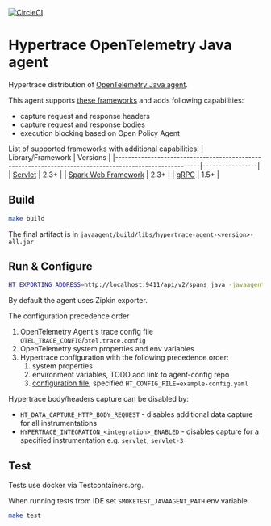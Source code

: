 [![CircleCI](https://circleci.com/gh/hypertrace/javaagent.svg?style=svg&circle-token=b562d40d95cc5906f445004c4a96b666250d260b)](https://circleci.com/gh/hypertrace/javaagent)

# Hypertrace OpenTelemetry Java agent

Hypertrace distribution of [OpenTelemetry Java agent](https://github.com/open-telemetry/opentelemetry-java-instrumentation).

This agent supports [these frameworks](https://github.com/open-telemetry/opentelemetry-java-instrumentation#supported-java-libraries-and-frameworks)
and adds following capabilities:
* capture request and response headers
* capture request and response bodies
* execution blocking based on Open Policy Agent

List of supported frameworks with additional capabilities:
| Library/Framework                                                                                      | Versions        |
|--------------------------------------------------------------------------------------------------------|-----------------|
| [Servlet](https://javaee.github.io/javaee-spec/javadocs/javax/servlet/package-summary.html)            | 2.3+            |
| [Spark Web Framework](https://github.com/perwendel/spark)                                              | 2.3+            |
| [gRPC](https://github.com/grpc/grpc-java)                                                              | 1.5+            |


## Build

```bash
make build
```

The final artifact is in `javaagent/build/libs/hypertrace-agent-<version>-all.jar`

## Run & Configure

```bash
HT_EXPORTING_ADDRESS=http://localhost:9411/api/v2/spans java -javaagent:javaagent/build/libs/hypertrace-agent-<version>-all.jar -jar app.jar
```

By default the agent uses Zipkin exporter.

The configuration precedence order 
1. OpenTelemetry Agent's trace config file `OTEL_TRACE_CONFIG`/`otel.trace.config`
2. OpenTelemetry system properties and env variables
3. Hypertrace configuration with the following precedence order:
   1. system properties 
   2. environment variables, TODO add link to agent-config repo
   3. [configuration file](./example-config.yaml), specified `HT_CONFIG_FILE=example-config.yaml`

Hypertrace body/headers capture can be disabled by:
* `HT_DATA_CAPTURE_HTTP_BODY_REQUEST` - disables additional data capture for all instrumentations
* `HYPERTRACE_INTEGRATION_<integration>_ENABLED` - disables capture for a specified instrumentation e.g. `servlet`, `servlet-3`

## Test

Tests use docker via Testcontainers.org.

When running tests from IDE set `SMOKETEST_JAVAAGENT_PATH` env variable.

```bash
make test
```
